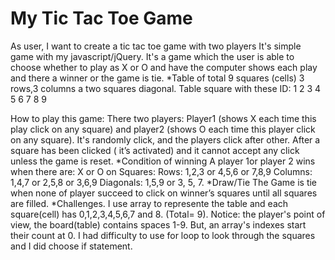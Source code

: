 # My Tic Tac Toe Game
As user, I want to create a tic tac toe game with two players It's simple game with my javascript/jQuery. It's a game which the user is able to choose whether to play as X or O and have the computer shows each play and there a winner or the game is tie.
*Table of total 9 squares (cells) 3 rows,3 columns a two squares diagonal. Table square with these ID: 1 2 3 4 5 6 7 8 9

How to play this game: There two players: Player1 (shows X each time this play click on any square) and player2 (shows O each time this player click on any square). It's randomly click, and the players click after other. After a square has been clicked ( it’s activated) and it cannot accept any click unless the game is reset. *Condition of winning A player 1or player 2 wins when there are: X or O on Squares: Rows: 1,2,3 or 4,5,6 or 7,8,9 Columns: 1,4,7 or 2,5,8 or 3,6,9 Diagonals: 1,5,9 or 3, 5, 7. *Draw/Tie The Game is tie when none of player succeed to click on winner’s squares until all squares are filled. *Challenges. I use array to represente the table and each square(cell) has 0,1,2,3,4,5,6,7 and 8. (Total= 9). Notice: the player's point of view, the board(table) contains spaces 1-9. But, an array's indexes start their count at 0.
I had difficulty to use for loop to look through the squares and I did choose if statement.
